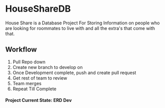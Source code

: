 # HouseShareDB

House Share is a Database Project For Storing Information on people who are looking for roommates to live with and all the extra's that come with that.

## Workflow

1. Pull Repo down
2. Create new branch to develop on
3. Once Development complete, push and create pull request
4. Get rest of team to review
5. Team merges
6. Repeat Till Complete

#### Project Current State: ERD Dev
